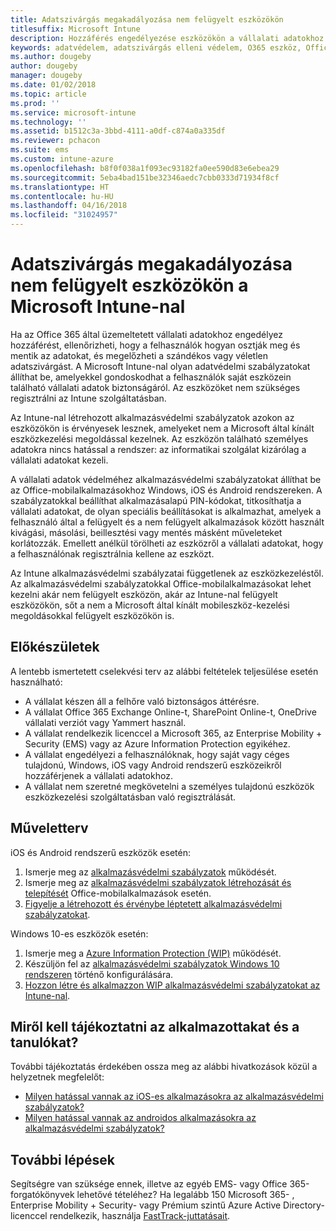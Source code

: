 ```yaml
---
title: Adatszivárgás megakadályozása nem felügyelt eszközökön
titlesuffix: Microsoft Intune
description: Hozzáférés engedélyezése eszközökön a vállalati adatokhoz adatszivárgás elleni védelem mellett a Microsoft Intune-nal.
keywords: adatvédelem, adatszivárgás elleni védelem, O365 eszköz, Office 365
ms.author: dougeby
author: dougeby
manager: dougeby
ms.date: 01/02/2018
ms.topic: article
ms.prod: ''
ms.service: microsoft-intune
ms.technology: ''
ms.assetid: b1512c3a-3bbd-4111-a0df-c874a0a335df
ms.reviewer: pchacon
ms.suite: ems
ms.custom: intune-azure
ms.openlocfilehash: b8f0f038a1f093ec93182fa0ee590d83e6ebea29
ms.sourcegitcommit: 5eba4bad151be32346aedc7cbb0333d71934f8cf
ms.translationtype: HT
ms.contentlocale: hu-HU
ms.lasthandoff: 04/16/2018
ms.locfileid: "31024957"
---
```

# <a name="prevent-data-leaks-on-non-managed-devices-using-microsoft-intune"></a>Adatszivárgás megakadályozása nem felügyelt eszközökön a Microsoft Intune-nal

Ha az Office 365 által üzemeltetett vállalati adatokhoz engedélyez hozzáférést, ellenőrizheti, hogy a felhasználók hogyan osztják meg és mentik az adatokat, és megelőzheti a szándékos vagy véletlen adatszivárgást. A Microsoft Intune-nal olyan adatvédelmi szabályzatokat állíthat be, amelyekkel gondoskodhat a felhasználók saját eszközein található vállalati adatok biztonságáról. Az eszközöket nem szükséges regisztrálni az Intune szolgáltatásban. 

Az Intune-nal létrehozott alkalmazásvédelmi szabályzatok azokon az eszközökön is érvényesek lesznek, amelyeket nem a Microsoft által kínált eszközkezelési megoldással kezelnek. Az eszközön található személyes adatokra nincs hatással a rendszer: az informatikai szolgálat kizárólag a vállalati adatokat kezeli. 

A vállalati adatok védelméhez alkalmazásvédelmi szabályzatokat állíthat be az Office-mobilalkalmazásokhoz Windows, iOS és Android rendszereken. A szabályzatokkal beállíthat alkalmazásalapú PIN-kódokat, titkosíthatja a vállalati adatokat, de olyan speciális beállításokat is alkalmazhat, amelyek a felhasználó által a felügyelt és a nem felügyelt alkalmazások között használt kivágási, másolási, beillesztési vagy mentés másként műveleteket korlátozzák. Emellett anélkül törölheti az eszközről a vállalati adatokat, hogy a felhasználónak regisztrálnia kellene az eszközt. 

Az Intune alkalmazásvédelmi szabályzatai függetlenek az eszközkezeléstől. Az alkalmazásvédelmi szabályzatokkal Office-mobilalkalmazásokat lehet kezelni akár nem felügyelt eszközön, akár az Intune-nal felügyelt eszközökön, sőt a nem a Microsoft által kínált mobileszköz-kezelési megoldásokkal felügyelt eszközökön is. 

## <a name="before-you-begin"></a>Előkészületek

A lentebb ismertetett cselekvési terv az alábbi feltételek teljesülése esetén használható:
* A vállalat készen áll a felhőre való biztonságos áttérésre.
* A vállalat Office 365 Exchange Online-t, SharePoint Online-t, OneDrive vállalati verziót vagy Yammert használ.
* A vállalat rendelkezik licenccel a Microsoft 365, az Enterprise Mobility + Security (EMS) vagy az Azure Information Protection egyikéhez.
* A vállalat engedélyezi a felhasználóknak, hogy saját vagy céges tulajdonú, Windows, iOS vagy Android rendszerű eszközeikről hozzáférjenek a vállalati adatokhoz. 
* A vállalat nem szeretné megkövetelni a személyes tulajdonú eszközök eszközkezelési szolgáltatásban való regisztrálását. 

## <a name="action-plan"></a>Műveletterv

iOS és Android rendszerű eszközök esetén: 

1. Ismerje meg az [alkalmazásvédelmi szabályzatok](app-protection-policy.md) működését.
2. Ismerje meg az [alkalmazásvédelmi szabályzatok létrehozását és telepítését](app-protection-policies.md) Office-mobilalkalmazások esetén. 
3. [Figyelje a létrehozott és érvénybe léptetett alkalmazásvédelmi szabályzatokat](app-protection-policies-monitor.md). 

Windows 10-es eszközök esetén: 

1. Ismerje meg a [Azure Information Protection (WIP)](https://docs.microsoft.com/windows/threat-protection/windows-information-protection/protect-enterprise-data-using-wip) működését. 
2. Készüljön fel az [alkalmazásvédelmi szabályzatok Windows 10 rendszeren](app-protection-policies-configure-windows-10.md) történő konfigurálására.
3. [Hozzon létre és alkalmazzon WIP alkalmazásvédelmi szabályzatokat az Intune-nal](windows-information-protection-policy-create.md).

## <a name="what-to-tell-employees-and-students"></a>Miről kell tájékoztatni az alkalmazottakat és a tanulókat?

További tájékoztatás érdekében ossza meg az alábbi hivatkozások közül a helyzetnek megfelelőt: 
* [Milyen hatással vannak az iOS-es alkalmazásokra az alkalmazásvédelmi szabályzatok?](app-protection-enabled-apps-ios.md)
* [Milyen hatással vannak az androidos alkalmazásokra az alkalmazásvédelmi szabályzatok?](app-protection-enabled-apps-android.md) 

## <a name="next-steps"></a>További lépések

Segítségre van szüksége ennek, illetve az egyéb EMS- vagy Office 365-forgatókönyvek lehetővé tételéhez? Ha legalább 150 Microsoft 365- , Enterprise Mobility + Security- vagy Prémium szintű Azure Active Directory-licenccel rendelkezik, használja [FastTrack-juttatásait](https://docs.microsoft.com/enterprise-mobility-security/solutions/enterprise-mobility-fasttrack-program). 